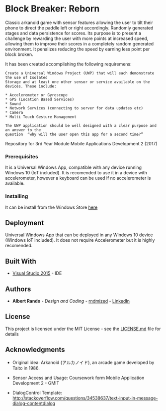 # Block Breaker: Reborn

Classic arkanoid game with sensor features allowing the user to tilt their phone to direct the paddle left or right accordingly. Randomly generated stages and data persistence for scores. Its purpose is to present a challenge by rewarding the user with more points at increased speed, allowing them to improve their scores in a completely random generated environment. It penalizes reducing the speed by earning less point per block broken.

It has been created accomplishing the following requiremens:
```
Create a Universal Windows Project (UWP) that will each demonstrate the use of Isolated 
Storage and at least one other sensor or service available on the devices. These include: 

* Accelerometer or Gyroscope 
* GPS (Location Based Services)
* Sound
* Network Services (connecting to server for data updates etc)
* Camera
* Multi Touch Gesture Management

The UWP application should be well designed with a clear purpose and an answer to the 
question  “why will the user open this app for a second time?”
```
Repository for 3rd Year Module Mobile Applications Development 2 (2017)


### Prerequisites

It is a Universal Windows App, compatible with any device running Windows 10 (IoT included). It is recomended to use it in a device with accelerometer, however a keyboard can be used if no accelerometer is available.

### Installing

It can be install from the Windows Store [here](https://www.microsoft.com/store/apps/9n6t6pd87hf3)

## Deployment

Universal Windows App that can be deployed in any Windows 10 device (Windows IoT included). It does not require Accelerometer but it is highly recomended.

## Built With

* [Visual Studio 2015](https://www.visualstudio.com/downloads/) - IDE

## Authors

* **Albert Rando** - *Design and Coding* - [rndmized](https://github.com/rndmized) - [LinkedIn](https://www.linkedin.com/in/albert-rando-612551121/)

## License

This project is licensed under the MIT License - see the [LICENSE.md](LICENSE.md) file for details

## Acknowledgments

* Original idea: Arkanoid (アルカノイド), an arcade game developed by Taito in 1986.

* Sensor Access and Usage: Coursework form Mobile Application Development 2 - GMIT

* DialogControl Template: http://stackoverflow.com/questions/34538637/text-input-in-message-dialog-contentdialog

